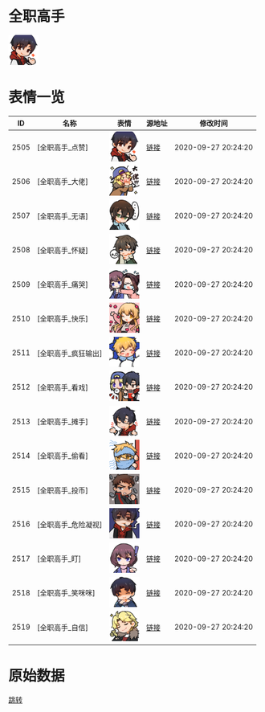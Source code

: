 # 全职高手

<img src="./cover.png" height="60" alt="cover" />

# 表情一览

|ID|名称|表情|源地址|修改时间|
|----|----|----|----|----|
|2505|[全职高手_点赞]|<img src="./pic/002505_%5B全职高手_点赞%5D.png" height="60" alt="点赞"/>|[链接](http://i0.hdslb.com/bfs/emote/7bb36cd11f1282e5ce817d7e99b9f2f356901f6a.png)|2020-09-27 20:24:20|
|2506|[全职高手_大佬]|<img src="./pic/002506_%5B全职高手_大佬%5D.png" height="60" alt="大佬"/>|[链接](http://i0.hdslb.com/bfs/emote/f5f3147df9bdf50619494d870bd59ab82ed5d4ff.png)|2020-09-27 20:24:20|
|2507|[全职高手_无语]|<img src="./pic/002507_%5B全职高手_无语%5D.png" height="60" alt="无语"/>|[链接](http://i0.hdslb.com/bfs/emote/347c7b42085c58c88829a75a9c852ed821046923.png)|2020-09-27 20:24:20|
|2508|[全职高手_怀疑]|<img src="./pic/002508_%5B全职高手_怀疑%5D.png" height="60" alt="怀疑"/>|[链接](http://i0.hdslb.com/bfs/emote/225670513bb35f9d2b4aacbcb365ce22d979bc2a.png)|2020-09-27 20:24:20|
|2509|[全职高手_痛哭]|<img src="./pic/002509_%5B全职高手_痛哭%5D.png" height="60" alt="痛哭"/>|[链接](http://i0.hdslb.com/bfs/emote/3814e9603da9d61a2d308477bf6c32b24b50e43c.png)|2020-09-27 20:24:20|
|2510|[全职高手_快乐]|<img src="./pic/002510_%5B全职高手_快乐%5D.png" height="60" alt="快乐"/>|[链接](http://i0.hdslb.com/bfs/emote/a31370b32188a88e8916c380996828e887fcc959.png)|2020-09-27 20:24:20|
|2511|[全职高手_疯狂输出]|<img src="./pic/002511_%5B全职高手_疯狂输出%5D.png" height="60" alt="疯狂输出"/>|[链接](http://i0.hdslb.com/bfs/emote/d87fa069579064d472a490b26fbd1db550e58f91.png)|2020-09-27 20:24:20|
|2512|[全职高手_看戏]|<img src="./pic/002512_%5B全职高手_看戏%5D.png" height="60" alt="看戏"/>|[链接](http://i0.hdslb.com/bfs/emote/1a0c0d1684b37e5f7fdbf3da62793166d3e18896.png)|2020-09-27 20:24:20|
|2513|[全职高手_摊手]|<img src="./pic/002513_%5B全职高手_摊手%5D.png" height="60" alt="摊手"/>|[链接](http://i0.hdslb.com/bfs/emote/a564f0cb8ec26d7445fc0b9c74ce92e52162a535.png)|2020-09-27 20:24:20|
|2514|[全职高手_偷看]|<img src="./pic/002514_%5B全职高手_偷看%5D.png" height="60" alt="偷看"/>|[链接](http://i0.hdslb.com/bfs/emote/53b7df19ff02dce2f4427a447fd3ce7593154a90.png)|2020-09-27 20:24:20|
|2515|[全职高手_投币]|<img src="./pic/002515_%5B全职高手_投币%5D.png" height="60" alt="投币"/>|[链接](http://i0.hdslb.com/bfs/emote/2d4680600bef7bae2e91b395113a7550078471dd.png)|2020-09-27 20:24:20|
|2516|[全职高手_危险凝视]|<img src="./pic/002516_%5B全职高手_危险凝视%5D.png" height="60" alt="危险凝视"/>|[链接](http://i0.hdslb.com/bfs/emote/ba0d20440cc6073ec04f9a05f0e11dbd660af31a.png)|2020-09-27 20:24:20|
|2517|[全职高手_盯]|<img src="./pic/002517_%5B全职高手_盯%5D.png" height="60" alt="盯"/>|[链接](http://i0.hdslb.com/bfs/emote/a4239d255a341ee20d2bc7dc57390e8bc7c4e200.png)|2020-09-27 20:24:20|
|2518|[全职高手_笑咪咪]|<img src="./pic/002518_%5B全职高手_笑咪咪%5D.png" height="60" alt="笑咪咪"/>|[链接](http://i0.hdslb.com/bfs/emote/1a9a1d4dbed7e16fd0a225405ab2af77c1929c1a.png)|2020-09-27 20:24:20|
|2519|[全职高手_自信]|<img src="./pic/002519_%5B全职高手_自信%5D.png" height="60" alt="自信"/>|[链接](http://i0.hdslb.com/bfs/emote/b13618dd8c6c26f47c2a14e3c92731e3144e3b93.png)|2020-09-27 20:24:20|

# 原始数据

[跳转](./raw.json)

